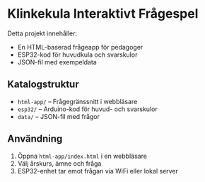 # Klinkekula Interaktivt Frågespel

Detta projekt innehåller:
- En HTML-baserad frågeapp för pedagoger
- ESP32-kod för huvudkula och svarskulor
- JSON-fil med exempeldata

## Katalogstruktur
- `html-app/` – Frågegränssnitt i webbläsare
- `esp32/` – Arduino-kod för huvud- och svarskulor
- `data/` – JSON-fil med frågor

## Användning
1. Öppna `html-app/index.html` i en webbläsare
2. Välj årskurs, ämne och fråga
3. ESP32-enhet tar emot frågan via WiFi eller lokal server
